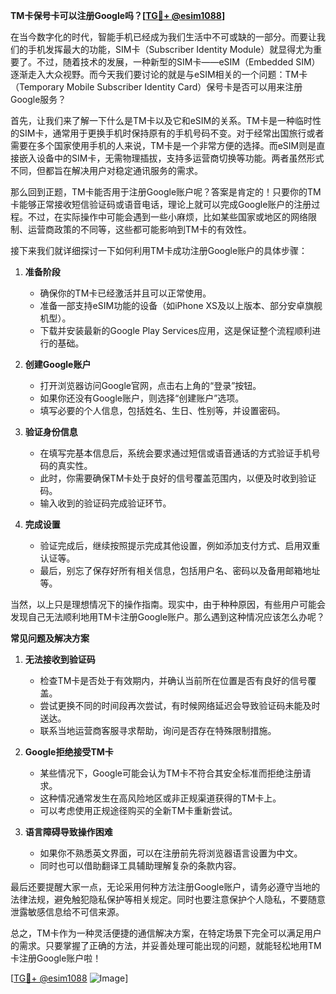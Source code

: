 **TM卡保号卡可以注册Google吗？[[TG💪+ @esim1088](https://t.me/s/esim1088)]**

在当今数字化的时代，智能手机已经成为我们生活中不可或缺的一部分。而要让我们的手机发挥最大的功能，SIM卡（Subscriber Identity Module）就显得尤为重要了。不过，随着技术的发展，一种新型的SIM卡——eSIM（Embedded SIM）逐渐走入大众视野。而今天我们要讨论的就是与eSIM相关的一个问题：TM卡（Temporary Mobile Subscriber Identity Card）保号卡是否可以用来注册Google服务？

首先，让我们来了解一下什么是TM卡以及它和eSIM的关系。TM卡是一种临时性的SIM卡，通常用于更换手机时保持原有的手机号码不变。对于经常出国旅行或者需要在多个国家使用手机的人来说，TM卡是一个非常方便的选择。而eSIM则是直接嵌入设备中的SIM卡，无需物理插拔，支持多运营商切换等功能。两者虽然形式不同，但都旨在解决用户对稳定通讯服务的需求。

那么回到正题，TM卡能否用于注册Google账户呢？答案是肯定的！只要你的TM卡能够正常接收短信验证码或语音电话，理论上就可以完成Google账户的注册过程。不过，在实际操作中可能会遇到一些小麻烦，比如某些国家或地区的网络限制、运营商政策的不同等，这些都可能影响到TM卡的有效性。

接下来我们就详细探讨一下如何利用TM卡成功注册Google账户的具体步骤：

1. **准备阶段**  
   - 确保你的TM卡已经激活并且可以正常使用。
   - 准备一部支持eSIM功能的设备（如iPhone XS及以上版本、部分安卓旗舰机型）。
   - 下载并安装最新的Google Play Services应用，这是保证整个流程顺利进行的基础。

2. **创建Google账户**  
   - 打开浏览器访问Google官网，点击右上角的“登录”按钮。
   - 如果你还没有Google账户，则选择“创建账户”选项。
   - 填写必要的个人信息，包括姓名、生日、性别等，并设置密码。

3. **验证身份信息**  
   - 在填写完基本信息后，系统会要求通过短信或语音通话的方式验证手机号码的真实性。
   - 此时，你需要确保TM卡处于良好的信号覆盖范围内，以便及时收到验证码。
   - 输入收到的验证码完成验证环节。

4. **完成设置**  
   - 验证完成后，继续按照提示完成其他设置，例如添加支付方式、启用双重认证等。
   - 最后，别忘了保存好所有相关信息，包括用户名、密码以及备用邮箱地址等。

当然，以上只是理想情况下的操作指南。现实中，由于种种原因，有些用户可能会发现自己无法顺利地用TM卡注册Google账户。那么遇到这种情况应该怎么办呢？

**常见问题及解决方案**

1. **无法接收到验证码**  
   - 检查TM卡是否处于有效期内，并确认当前所在位置是否有良好的信号覆盖。
   - 尝试更换不同的时间段再次尝试，有时候网络延迟会导致验证码未能及时送达。
   - 联系当地运营商客服寻求帮助，询问是否存在特殊限制措施。

2. **Google拒绝接受TM卡**  
   - 某些情况下，Google可能会认为TM卡不符合其安全标准而拒绝注册请求。
   - 这种情况通常发生在高风险地区或非正规渠道获得的TM卡上。
   - 可以考虑使用正规途径购买的全新TM卡重新尝试。

3. **语言障碍导致操作困难**  
   - 如果你不熟悉英文界面，可以在注册前先将浏览器语言设置为中文。
   - 同时也可以借助翻译工具辅助理解复杂的条款内容。

最后还要提醒大家一点，无论采用何种方法注册Google账户，请务必遵守当地的法律法规，避免触犯隐私保护等相关规定。同时也要注意保护个人隐私，不要随意泄露敏感信息给不可信来源。

总之，TM卡作为一种灵活便捷的通信解决方案，在特定场景下完全可以满足用户的需求。只要掌握了正确的方法，并妥善处理可能出现的问题，就能轻松地用TM卡注册Google账户啦！

[[TG💪+ @esim1088](https://t.me/s/esim1088) ![Image](https://i.postimg.cc/4NQfJmqS/Snipaste-2025-05-13-00-14-12.png)]